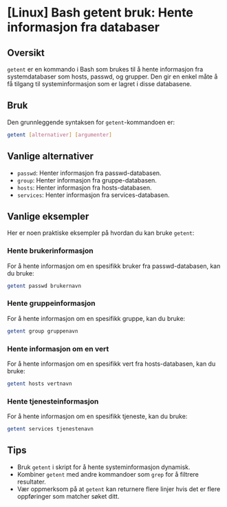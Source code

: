 # [Linux] Bash getent bruk: Hente informasjon fra databaser

## Oversikt
`getent` er en kommando i Bash som brukes til å hente informasjon fra systemdatabaser som hosts, passwd, og grupper. Den gir en enkel måte å få tilgang til systeminformasjon som er lagret i disse databasene.

## Bruk
Den grunnleggende syntaksen for `getent`-kommandoen er:

```bash
getent [alternativer] [argumenter]
```

## Vanlige alternativer
- `passwd`: Henter informasjon fra passwd-databasen.
- `group`: Henter informasjon fra gruppe-databasen.
- `hosts`: Henter informasjon fra hosts-databasen.
- `services`: Henter informasjon fra services-databasen.

## Vanlige eksempler
Her er noen praktiske eksempler på hvordan du kan bruke `getent`:

### Hente brukerinformasjon
For å hente informasjon om en spesifikk bruker fra passwd-databasen, kan du bruke:

```bash
getent passwd brukernavn
```

### Hente gruppeinformasjon
For å hente informasjon om en spesifikk gruppe, kan du bruke:

```bash
getent group gruppenavn
```

### Hente informasjon om en vert
For å hente informasjon om en spesifikk vert fra hosts-databasen, kan du bruke:

```bash
getent hosts vertnavn
```

### Hente tjenesteinformasjon
For å hente informasjon om en spesifikk tjeneste, kan du bruke:

```bash
getent services tjenestenavn
```

## Tips
- Bruk `getent` i skript for å hente systeminformasjon dynamisk.
- Kombiner `getent` med andre kommandoer som `grep` for å filtrere resultater.
- Vær oppmerksom på at `getent` kan returnere flere linjer hvis det er flere oppføringer som matcher søket ditt.